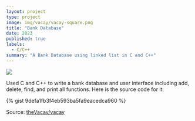 ```yaml
---
layout: project
type: project
image: img/vacay/vacay-square.png
title: "Bank Database"
date: 2023
published: true
labels:
  - C/C++
summary: "A Bank Database using linked list in C and C++"
---
```


<img class="img-fluid" src="../img/vacay/vacay-home-page.png">

Used C and C++ to write a bank database and user interface including add, delete, find, and print all functions. Here is the source code for it: 

{% gist 9defa1fb3f4eb593ba5fa9eacedca960 %}
 
Source: <a href="https://github.com/theVacay/vacay">theVacay/vacay</a>

